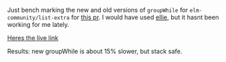 Just bench marking the new and old versions of `groupWhile` for `elm-community/list-extra` for [this pr](https://github.com/elm-community/list-extra/pull/119). I would have used [ellie](https://www.ellie-app.com), but it hasnt been working for me lately.

[Heres the live link](http://elm-groupwhile-benchmark-0.surge.sh/)

Results:
new groupWhile is about 15% slower, but stack safe.